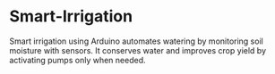 # Smart-Irrigation
Smart irrigation using Arduino automates watering by monitoring soil moisture with sensors. It conserves water and improves crop yield by activating pumps only when needed.
